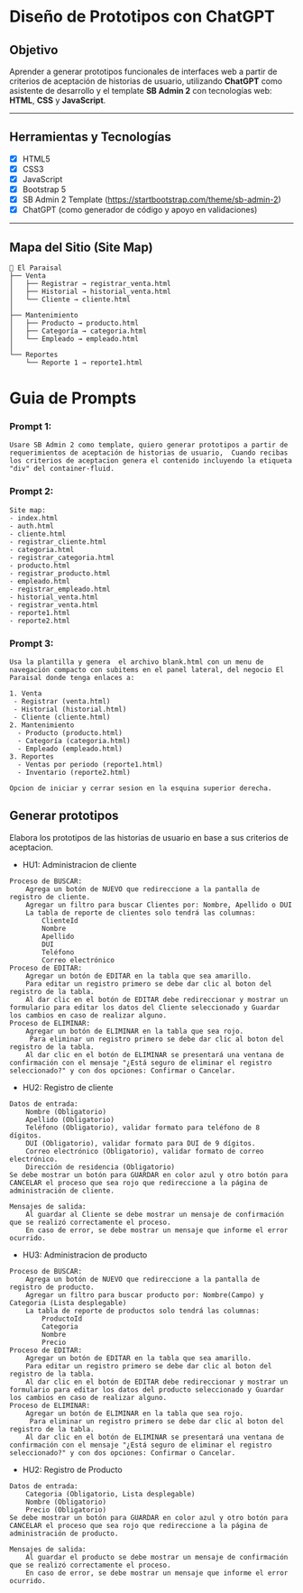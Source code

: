 # Diseño de Prototipos con ChatGPT

## Objetivo
Aprender a generar prototipos funcionales de interfaces web a partir de criterios de aceptación de historias de usuario, utilizando **ChatGPT** como asistente de desarrollo y el template **SB Admin 2** con tecnologías web: **HTML**, **CSS** y **JavaScript**.

---

## Herramientas y Tecnologías

- [x] HTML5
- [x] CSS3
- [x] JavaScript
- [x] Bootstrap 5
- [x] SB Admin 2 Template (https://startbootstrap.com/theme/sb-admin-2)
- [x] ChatGPT (como generador de código y apoyo en validaciones)

---

## Mapa del Sitio (Site Map)

```plaintext
📌 El Paraisal
├── Venta
│   ├── Registrar → registrar_venta.html
│   ├── Historial → historial_venta.html
│   └── Cliente → cliente.html
│
├── Mantenimiento
│   ├── Producto → producto.html
│   ├── Categoría → categoria.html
│   └── Empleado → empleado.html
│
└── Reportes
    └── Reporte 1 → reporte1.html
```

# Guia de Prompts
### Prompt 1:
```plaintext
Usare SB Admin 2 como template, quiero generar prototipos a partir de requerimientos de aceptación de historias de usuario,  Cuando recibas los criterios de aceptacion genera el contenido incluyendo la etiqueta "div" del container-fluid.
```

### Prompt 2:
```plaintext
Site map:
- index.html
- auth.html
- cliente.html
- registrar_cliente.html
- categoria.html
- registrar_categoria.html
- producto.html
- registrar_producto.html
- empleado.html
- registrar_empleado.html
- historial_venta.html
- registrar_venta.html
- reporte1.html
- reporte2.html
```

### Prompt 3:
```plaintext
Usa la plantilla y genera  el archivo blank.html con un menu de navegación compacto con subitems en el panel lateral, del negocio El Paraisal donde tenga enlaces a:

1. Venta
 - Registrar (venta.html)
 - Historial (historial.html)
 - Cliente (cliente.html)
2. Mantenimiento
  - Producto (producto.html)
  - Categoría (categoria.html)
  - Empleado (empleado.html)
3. Reportes
  - Ventas por periodo (reporte1.html)
  - Inventario (reporte2.html)

Opcion de iniciar y cerrar sesion en la esquina superior derecha.
```
## Generar prototipos
Elabora los prototipos de las historias de usuario en base a sus criterios de aceptacion.
- HU1: Administracion de cliente
```plaintext
Proceso de BUSCAR:
    Agrega un botón de NUEVO que redireccione a la pantalla de registro de cliente.
    Agregar un filtro para buscar Clientes por: Nombre, Apellido o DUI
    La tabla de reporte de clientes solo tendrá las columnas:
        ClienteId
        Nombre
        Apellido
        DUI
        Teléfono
        Correo electrónico
Proceso de EDITAR:
    Agregar un botón de EDITAR en la tabla que sea amarillo.
    Para editar un registro primero se debe dar clic al boton del registro de la tabla.
    Al dar clic en el botón de EDITAR debe redireccionar y mostrar un formulario para editar los datos del Cliente seleccionado y Guardar los cambios en caso de realizar alguno.
Proceso de ELIMINAR:
    Agregar un botón de ELIMINAR en la tabla que sea rojo.
     Para eliminar un registro primero se debe dar clic al boton del registro de la tabla.
    Al dar clic en el botón de ELIMINAR se presentará una ventana de confirmación con el mensaje "¿Está seguro de eliminar el registro seleccionado?" y con dos opciones: Confirmar o Cancelar.
```
- HU2: Registro de cliente
```plaintext
﻿Datos de entrada:
    Nombre (Obligatorio)
    Apellido (Obligatorio)
    Teléfono (Obligatorio), validar formato para teléfono de 8 dígitos.
    DUI (Obligatorio), validar formato para DUI de 9 dígitos.
    Correo electrónico (Obligatorio), validar formato de correo electrónico.
    Dirección de residencia (Obligatorio)
Se debe mostrar un botón para GUARDAR en color azul y otro botón para CANCELAR el proceso que sea rojo que redireccione a la página de administración de cliente. 

Mensajes de salida:
    Al guardar al Cliente se debe mostrar un mensaje de confirmación que se realizó correctamente el proceso.
    En caso de error, se debe mostrar un mensaje que informe el error ocurrido.
```
- HU3: Administracion de producto
```plaintext
Proceso de BUSCAR:
    Agrega un botón de NUEVO que redireccione a la pantalla de registro de producto.
    Agregar un filtro para buscar producto por: Nombre(Campo) y Categoria (Lista desplegable)
    La tabla de reporte de productos solo tendrá las columnas:
        ProductoId
        Categoria
        Nombre
        Precio
Proceso de EDITAR:
    Agregar un botón de EDITAR en la tabla que sea amarillo.
    Para editar un registro primero se debe dar clic al boton del registro de la tabla.
    Al dar clic en el botón de EDITAR debe redireccionar y mostrar un formulario para editar los datos del producto seleccionado y Guardar los cambios en caso de realizar alguno.
Proceso de ELIMINAR:
    Agregar un botón de ELIMINAR en la tabla que sea rojo.
     Para eliminar un registro primero se debe dar clic al boton del registro de la tabla.
    Al dar clic en el botón de ELIMINAR se presentará una ventana de confirmación con el mensaje "¿Está seguro de eliminar el registro seleccionado?" y con dos opciones: Confirmar o Cancelar.
```
- HU2: Registro de Producto
```plaintext
﻿Datos de entrada:
    Categoria (Obligatorio, Lista desplegable)
    Nombre (Obligatorio)
    Precio (Obligatorio)
Se debe mostrar un botón para GUARDAR en color azul y otro botón para CANCELAR el proceso que sea rojo que redireccione a la página de administración de producto. 

Mensajes de salida:
    Al guardar el producto se debe mostrar un mensaje de confirmación que se realizó correctamente el proceso.
    En caso de error, se debe mostrar un mensaje que informe el error ocurrido.
```
